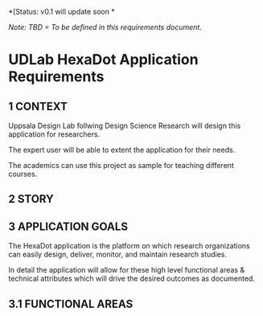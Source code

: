 *[Status: v0.1 will update soon *

*Note: TBD = To be defined in this requirements document.*

UDLab HexaDot Application Requirements
=======================================

## 1 CONTEXT

Uppsala Design Lab follwing Design Science Research will design this application for researchers. 

The expert user will be able to extent the application for their needs.

The academics can use this project as sample for teaching different courses.

## 2 STORY


## 3 APPLICATION GOALS

The HexaDot application is the platform on which research organizations can easily design, deliver, monitor, and maintain research studies.


In detail the application will allow for these high level functional areas & technical attributes which will drive the desired outcomes as documented.

## 3.1 FUNCTIONAL AREAS

